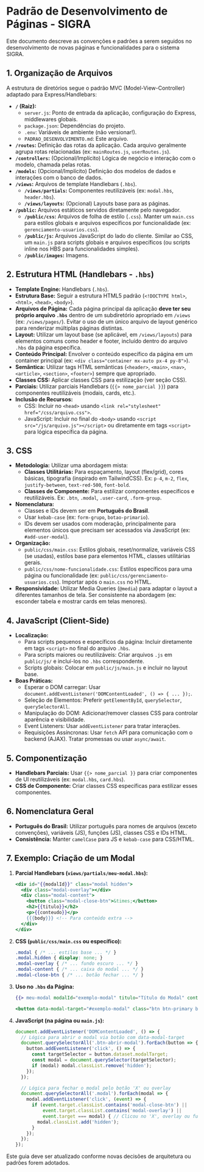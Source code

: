 # Padrão de Desenvolvimento de Páginas - SIGRA

Este documento descreve as convenções e padrões a serem seguidos no desenvolvimento de novas páginas e funcionalidades para o sistema SIGRA.

## 1. Organização de Arquivos

A estrutura de diretórios segue o padrão MVC (Model-View-Controller) adaptado para Express/Handlebars:

-   **`/` (Raiz):**
    -   `server.js`: Ponto de entrada da aplicação, configuração do Express, middlewares globais.
    -   `package.json`: Dependências do projeto.
    -   `.env`: Variáveis de ambiente (não versionar!).
    -   `PADRAO_DESENVOLVIMENTO.md`: Este arquivo.
-   **`/routes`:** Definição das rotas da aplicação. Cada arquivo geralmente agrupa rotas relacionadas (ex: `mainRoutes.js`, `userRoutes.js`).
-   **`/controllers`:** (Opcional/Implícito) Lógica de negócio e interação com o modelo, chamada pelas rotas.
-   **`/models`:** (Opcional/Implícito) Definição dos modelos de dados e interações com o banco de dados.
-   **`/views`:** Arquivos de template Handlebars (`.hbs`).
    -   **`/views/partials`:** Componentes reutilizáveis (ex: `modal.hbs`, `header.hbs`).
    -   **`/views/layouts`:** (Opcional) Layouts base para as páginas.
-   **`/public`:** Arquivos estáticos servidos diretamente pelo navegador.
    -   **`/public/css`:** Arquivos de folha de estilo (`.css`). Manter um `main.css` para estilos globais e arquivos específicos por funcionalidade (ex: `gerenciamento-usuarios.css`).
    -   **`/public/js`:** Arquivos JavaScript do lado do cliente. Similar ao CSS, um `main.js` para scripts globais e arquivos específicos (ou scripts inline nos HBS para funcionalidades simples).
    -   **`/public/images`:** Imagens.

## 2. Estrutura HTML (Handlebars - `.hbs`)

-   **Template Engine:** Handlebars (`.hbs`).
-   **Estrutura Base:** Seguir a estrutura HTML5 padrão (`<!DOCTYPE html>`, `<html>`, `<head>`, `<body>`).
-   **Arquivos de Página:** Cada página principal da aplicação **deve ter seu próprio arquivo `.hbs`** dentro de um subdiretório apropriado em `/views` (ex: `/views/pages/`). Evitar o uso de um único arquivo de layout genérico para renderizar múltiplas páginas distintas.
-   **Layout:** Utilizar um layout base (se aplicável, em `/views/layouts`) para elementos comuns como header e footer, incluído dentro do arquivo `.hbs` da página específica.
-   **Conteúdo Principal:** Envolver o conteúdo específico da página em um container principal (ex: `<div class="container mx-auto px-4 py-8">`).
-   **Semântica:** Utilizar tags HTML semânticas (`<header>`, `<main>`, `<nav>`, `<article>`, `<section>`, `<footer>`) sempre que apropriado.
-   **Classes CSS:** Aplicar classes CSS para estilização (ver seção CSS).
-   **Parciais:** Utilizar parciais Handlebars (`{{> nome_parcial }}`) para componentes reutilizáveis (modais, cards, etc.).
-   **Inclusão de Recursos:**
    -   CSS: Incluir no `<head>` usando `<link rel="stylesheet" href="/css/arquivo.css">`.
    -   JavaScript: Incluir no final do `<body>` usando `<script src="/js/arquivo.js"></script>` ou diretamente em tags `<script>` para lógica específica da página.

## 3. CSS

-   **Metodologia:** Utilizar uma abordagem mista:
    -   **Classes Utilitárias:** Para espaçamento, layout (flex/grid), cores básicas, tipografia (inspirado em TailwindCSS). Ex: `p-4`, `m-2`, `flex`, `justify-between`, `text-red-500`, `font-bold`.
    -   **Classes de Componente:** Para estilizar componentes específicos e reutilizáveis. Ex: `.btn`, `.modal`, `.user-card`, `.form-group`.
-   **Nomenclatura:**
    -   Classes e IDs devem ser em **Português do Brasil**.
    -   Usar `kebab-case` (ex: `form-grupo`, `botao-primario`).
    -   IDs devem ser usados com moderação, principalmente para elementos únicos que precisam ser acessados via JavaScript (ex: `#add-user-modal`).
-   **Organização:**
    -   `public/css/main.css`: Estilos globais, reset/normalize, variáveis CSS (se usadas), estilos base para elementos HTML, classes utilitárias gerais.
    -   `public/css/nome-funcionalidade.css`: Estilos específicos para uma página ou funcionalidade (ex: `public/css/gerenciamento-usuarios.css`). Importar após o `main.css` no HTML.
-   **Responsividade:** Utilizar Media Queries (`@media`) para adaptar o layout a diferentes tamanhos de tela. Ser consistente na abordagem (ex: esconder tabela e mostrar cards em telas menores).

## 4. JavaScript (Client-Side)

-   **Localização:**
    -   Para scripts pequenos e específicos da página: Incluir diretamente em tags `<script>` no final do arquivo `.hbs`.
    -   Para scripts maiores ou reutilizáveis: Criar arquivos `.js` em `public/js/` e incluí-los no `.hbs` correspondente.
    -   Scripts globais: Colocar em `public/js/main.js` e incluir no layout base.
-   **Boas Práticas:**
    -   Esperar o DOM carregar: Usar `document.addEventListener('DOMContentLoaded', () => { ... });`.
    -   Seleção de Elementos: Preferir `getElementById`, `querySelector`, `querySelectorAll`.
    -   Manipulação do DOM: Adicionar/remover classes CSS para controlar aparência e visibilidade.
    -   Event Listeners: Usar `addEventListener` para tratar interações.
    -   Requisições Assíncronas: Usar `fetch` API para comunicação com o backend (AJAX). Tratar promessas ou usar `async/await`.

## 5. Componentização

-   **Handlebars Parciais:** Usar `{{> nome_parcial }}` para criar componentes de UI reutilizáveis (ex: `modal.hbs`, `card.hbs`).
-   **CSS de Componente:** Criar classes CSS específicas para estilizar esses componentes.

## 6. Nomenclatura Geral

-   **Português do Brasil:** Utilizar português para nomes de arquivos (exceto convenções), variáveis (JS), funções (JS), classes CSS e IDs HTML.
-   **Consistência:** Manter `camelCase` para JS e `kebab-case` para CSS/HTML.

## 7. Exemplo: Criação de um Modal

1.  **Parcial Handlebars (`views/partials/meu-modal.hbs`):**
    ```hbs
    <div id="{{modalId}}" class="modal hidden">
      <div class="modal-overlay"></div>
      <div class="modal-content">
        <button class="modal-close-btn">&times;</button>
        <h2>{{titulo}}</h2>
        <p>{{conteudo}}</p>
        {{{body}}} <!-- Para conteúdo extra -->
      </div>
    </div>
    ```
2.  **CSS (`public/css/main.css` ou específico):**
    ```css
    .modal { /* ... estilos base ... */ }
    .modal.hidden { display: none; }
    .modal-overlay { /* ... fundo escuro ... */ }
    .modal-content { /* ... caixa do modal ... */ }
    .modal-close-btn { /* ... botão fechar ... */ }
    ```
3.  **Uso no `.hbs` da Página:**
    ```hbs
    {{> meu-modal modalId="exemplo-modal" titulo="Título do Modal" conteudo="Mensagem aqui."}}

    <button data-modal-target="#exemplo-modal" class="btn btn-primary btn-abrir-modal">Abrir Modal</button>
    ```
4.  **JavaScript (na página ou `main.js`):**
    ```javascript
    document.addEventListener('DOMContentLoaded', () => {
      // Lógica para abrir o modal via botão com data-modal-target
      document.querySelectorAll('.btn-abrir-modal').forEach(button => {
        button.addEventListener('click', () => {
          const targetSelector = button.dataset.modalTarget;
          const modal = document.querySelector(targetSelector);
          if (modal) modal.classList.remove('hidden');
        });
      });

      // Lógica para fechar o modal pelo botão 'X' ou overlay
      document.querySelectorAll('.modal').forEach(modal => {
        modal.addEventListener('click', (event) => {
          if (event.target.classList.contains('modal-close-btn') || 
              event.target.classList.contains('modal-overlay') || 
              event.target === modal) { // Clicou no 'X', overlay ou fundo
            modal.classList.add('hidden');
          }
        });
      });
    });
    ```

Este guia deve ser atualizado conforme novas decisões de arquitetura ou padrões forem adotados. 
